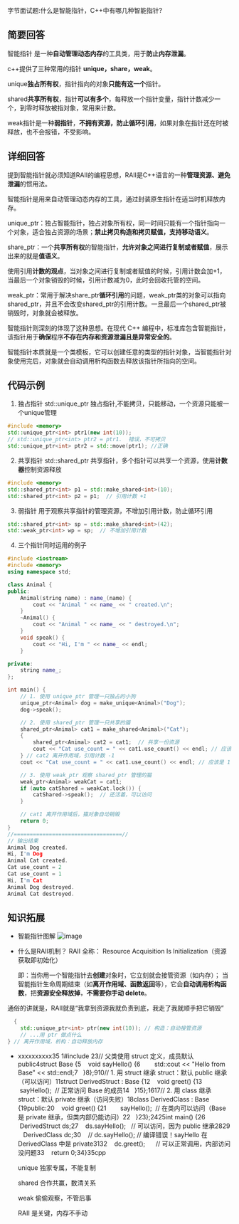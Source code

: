 字节面试题:什么是智能指针，C++中有哪几种智能指针?
## 简要回答
智能指针 是一种**自动管理动态内存**的工具类，用于**防止内存泄漏**。

c++提供了三种常用的指针 **unique，share，weak**。

unique**独占所有权**，指针指向的对象**只能有这一个**指针。

shared**共享所有权**，指针**可以有多个**，每释放一个指针变量，指针计数减少一个，到零时释放被指对象，常用来计数。

weak指针是一种**弱指针**，**不拥有资源，防止循环引用**，如果对象在指针还在时被释放，也不会报错，不受影响。
## 详细回答
提到智能指针就必须知道RAII的编程思想，RAII是C++语言的一种**管理资源、避免泄漏**的惯用法。

智能指针是用来自动管理动态内存的工具，通过封装原生指针在适当时机释放内存。

unique_ptr：独占智能指针，独占对象所有权，同一时间只能有一个指针指向一个对象，适合独占资源的场景；**禁止拷贝构造和拷贝赋值，支持移动语义**。

share_ptr：一个**共享所有权**的智能指针，**允许对象之间进行复制或者赋值**，展示出来的就是**值语义**。

使用引用**计数的观点**，当对象之间进行复制或者赋值的时候，引用计数会加+1，当最后一个对象销毁的时候，引用计数减为0，此时会回收托管的空间。

weak_ptr：常用于解决share_ptr**循环引用**的问题，weak_ptr类的对象可以指向shared_ptr，并且不会改变shared_ptr的引用计数。一旦最后一个shared_ptr被销毁时，对象就会被释放。

智能指针则深刻的体现了这种思想。在现代 C++ 编程中，标准库包含智能指针，该指针用于**确保**程序**不存在内存和资源泄漏且是异常安全的**。

智能指针本质就是一个类模板，它可以创建任意的类型的指针对象，当智能指针对象使用完后，对象就会自动调用析构函数去释放该指针所指向的空间。

## 代码示例
1. 独占指针
std::unique_ptr<T> 独占指针,不能拷贝，只能移动，一个资源只能被一个unique管理
```cpp
#include <memory>
std::unique_ptr<int> ptr1(new int(10));
// std::unique_ptr<int> ptr2 = ptr1.  错误，不可拷贝
std::unique_ptr<int> ptr2 = std::move(ptr1); //正确
```
2. 共享指针
    std::shared_ptr<T> 共享指针，多个指针可以共享一个资源，使用**计数器**控制资源释放
```cpp
#include <memory>
std::shared_ptr<int> p1 = std::make_shared<int>(10);
std::shared_ptr<int> p2 = p1;  // 引用计数 +1
```
3. 弱指针
    用于观察共享指针的管理资源，不增加引用计数，防止循环引用
```cpp
std::shared_ptr<int> sp = std::make_shared<int>(42);
std::weak_ptr<int> wp = sp;  // 不增加引用计数
```
4. 三个指针同时运用的例子
```cpp
#include <iostream>
#include <memory>
using namespace std;

class Animal {
public:
    Animal(string name) : name_(name) {
        cout << "Animal " << name_ << " created.\n";
    }
    ~Animal() {
        cout << "Animal " << name_ << " destroyed.\n";
    }
    void speak() {
        cout << "Hi, I'm " << name_ << endl;
    }

private:
    string name_;
};

int main() {
    // 1. 使用 unique_ptr 管理一只独占的小狗
    unique_ptr<Animal> dog = make_unique<Animal>("Dog"); 
    dog->speak();

    // 2. 使用 shared_ptr 管理一只共享的猫
    shared_ptr<Animal> cat1 = make_shared<Animal>("Cat");
    {
        shared_ptr<Animal> cat2 = cat1;  // 共享一份资源
        cout << "Cat use_count = " << cat1.use_count() << endl; // 应该是 2
    } // cat2 离开作用域，引用计数 -1
    cout << "Cat use_count = " << cat1.use_count() << endl; // 应该是 1

    // 3. 使用 weak_ptr 观察 shared_ptr 管理的猫
    weak_ptr<Animal> weakCat = cat1;
    if (auto catShared = weakCat.lock()) {
        catShared->speak();  // 还活着，可以访问
    }

    // cat1 离开作用域后，猫对象自动销毁
    return 0;
}
//==================================//
// 输出结果
Animal Dog created.
Hi, I'm Dog
Animal Cat created.
Cat use_count = 2
Cat use_count = 1
Hi, I'm Cat
Animal Dog destroyed.
Animal Cat destroyed.
```

## 知识拓展
  - 智能指针图解
  ![image](https://file1.kamacoder.com/i/bagu/202507061.png)

  - 什么是RAII机制？
RAII 全称： 
    Resource Acquisition Is Initialization（资源获取即初始化）

    即：当你用一个智能指针去**创建**对象时，它立刻就会接管资源（如内存）；
当智能指针生命周期结束（如**离开作用域、函数返回**等），它会**自动调用析构函数**，把**资源安全释放掉**，**不需要你手动 delete**。

  通俗的讲就是，RAII就是“我拿到资源我就负责到底，我走了我就顺手把它销毁”
```cpp
  {
    std::unique_ptr<int> ptr(new int(10)); // 构造：自动接管资源
    // ...用 ptr 做点什么
} // 离开作用域，析构：自动释放内存
```

  - xxxxxxxxxx35 1#include <iostream>2​3// 父类使用 struct 定义，成员默认 public4struct Base {5    void sayHello() {6        std::cout << "Hello from Base" << std::endl;7    }8};9​10// 1. 用 struct 继承 struct：默认 public 继承（可以访问）11struct DerivedStruct : Base {12    void greet() {13        sayHello();  // 正常访问 Base 的成员14    }15};16​17// 2. 用 class 继承 struct：默认 private 继承（访问失败）18class DerivedClass : Base {19public:20    void greet() {21        sayHello();  // 在类内可以访问（Base 是 private 继承，但类内部仍能访问）22    }23};24​25int main() {26    DerivedStruct ds;27    ds.sayHello();   // 可以访问，因为 public 继承28​29    DerivedClass dc;30    // dc.sayHello(); // 编译错误！sayHello 在 DerivedClass 中是 private31​32    dc.greet();      // 可以正常调用，内部访问没问题33    return 0;34}35​cpp
  
    unique 独家专属，不能复制
  
    shared 合作共赢，数清关系
  
    weak 偷偷观察，不管后事
  
    RAII 是关键，内存不手动